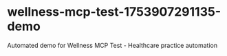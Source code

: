 # wellness-mcp-test-1753907291135-demo
Automated demo for Wellness MCP Test - Healthcare practice automation
